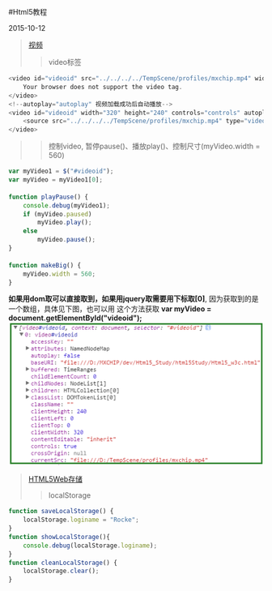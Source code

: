 #Html5教程

2015-10-12
>[视频](http://www.w3school.com.cn/html5/html_5_video.asp)
>>video标签
```js
<video id="videoid" src="../../../../TempScene/profiles/mxchip.mp4" width="320" height="240" controls="controls">
    Your browser does not support the video tag.
</video>
<!--autoplay="autoplay" 视频加载成功后自动播放-->
<video id="videoid" width="320" height="240" controls="controls" autoplay="autoplay">
    <source src="../../../../TempScene/profiles/mxchip.mp4" type="video/mp4"> Your browser does not support the video tag.
</video>
```

>>控制video, 暂停pause()、播放play()、控制尺寸(myVideo.width = 560)
```js
var myVideo1 = $("#videoid");
var myVideo = myVideo1[0];

function playPause() {
    console.debug(myVideo1);
    if (myVideo.paused)
        myVideo.play();
    else
        myVideo.pause();
}

function makeBig() {
    myVideo.width = 560;
}
```
**如果用dom取可以直接取到，如果用jquery取需要用下标取[0]**, 因为获取到的是一个数组，具体见下图，也可以用 这个方法获取  **var myVideo = document.getElementById("videoid");** <br/>
![](./img/video.png)


>[HTML5Web存储](http://www.w3school.com.cn/html5/html_5_webstorage.asp)
>>localStorage
```js
function saveLocalStorage() {
    localStorage.loginame = "Rocke";
}
function showLocalStorage(){
    console.debug(localStorage.loginame);
}
function cleanLocalStorage() {
	localStorage.clear();
}
```
